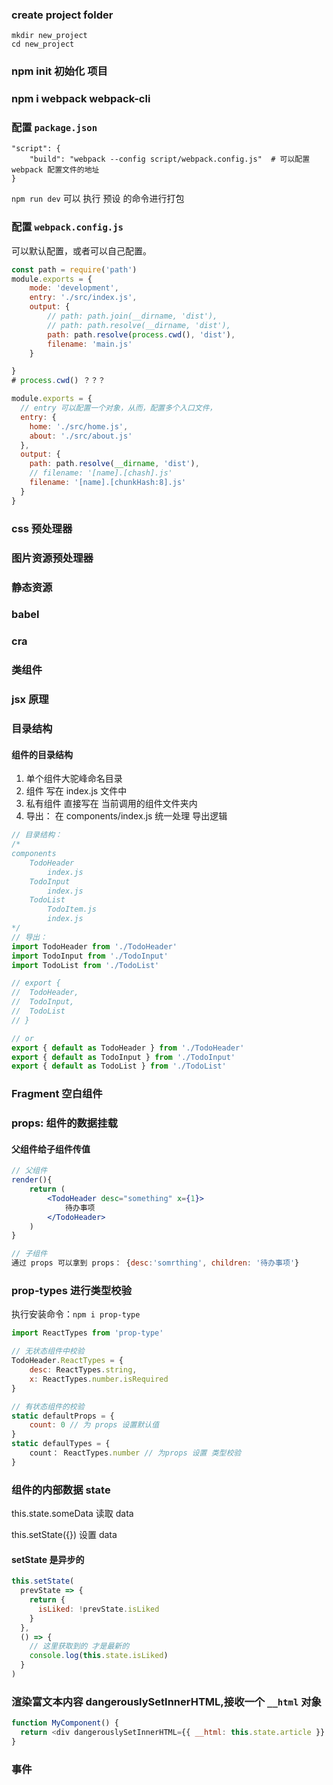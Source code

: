### create project folder

```shell
mkdir new_project
cd new_project
```

### npm init 初始化 项目

### npm i webpack webpack-cli

### 配置 `package.json`

```
"script": {
	"build": "webpack --config script/webpack.config.js"  # 可以配置 webpack 配置文件的地址
}
```

`npm run dev` 可以 执行 预设 的命令进行打包

### 配置 `webpack.config.js`

可以默认配置，或者可以自己配置。

```js
const path = require('path')
module.exports = {
	mode: 'development',
	entry: './src/index.js',
	output: {
		// path: path.join(__dirname, 'dist'),
		// path: path.resolve(__dirname, 'dist'),
		path: path.resolve(process.cwd(), 'dist'),
		filename: 'main.js'
	}

}
# process.cwd() ？？？
```

```js
module.exports = {
  // entry 可以配置一个对象，从而，配置多个入口文件，
  entry: {
    home: './src/home.js',
    about: './src/about.js'
  },
  output: {
    path: path.resolve(__dirname, 'dist'),
    // filename: '[name].[chash].js'
    filename: '[name].[chunkHash:8].js'
  }
}
```

### css 预处理器

### 图片资源预处理器

### 静态资源

### babel

### cra

### 类组件

### jsx 原理

### 目录结构

#### 组件的目录结构

1.  单个组件大驼峰命名目录
2.  组件 写在 index.js 文件中
3.  私有组件 直接写在 当前调用的组件文件夹内
4.  导出： 在 components/index.js 统一处理 导出逻辑

```js
// 目录结构：
/*
components
	TodoHeader
		index.js
	TodoInput
		index.js
	TodoList
		TodoItem.js
		index.js 
*/
// 导出：
import TodoHeader from './TodoHeader'
import TodoInput from './TodoInput'
import TodoList from './TodoList'

// export {
// 	TodoHeader,
// 	TodoInput,
// 	TodoList
// }

// or
export { default as TodoHeader } from './TodoHeader'
export { default as TodoInput } from './TodoInput'
export { default as TodoList } from './TodoList'
```

### Fragment 空白组件

### props: 组件的数据挂载

#### 父组件给子组件传值

```jsx
// 父组件
render(){
	return (
		<TodoHeader desc="something" x={1}>
			待办事项
		</TodoHeader>
	)
}

// 子组件
通过 props 可以拿到 props： {desc:'somrthing', children: '待办事项'}
```

### prop-types 进行类型校验

执行安装命令：`npm i prop-type`

```js
import ReactTypes from 'prop-type'

// 无状态组件中校验
TodoHeader.ReactTypes = {
	desc: ReactTypes.string,
	x: ReactTypes.number.isRequired
}

// 有状态组件的校验
static defaultProps = {
	count: 0 // 为 props 设置默认值
}
static defaulTypes = {
	count： ReactTypes.number // 为props 设置 类型校验
}
```

### 组件的内部数据 state

this.state.someData 读取 data

this.setState({}) 设置 data

#### setState 是异步的

```js
this.setState(
  prevState => {
    return {
      isLiked: !prevState.isLiked
    }
  },
  () => {
    // 这里获取到的 才是最新的
    console.log(this.state.isLiked)
  }
)
```

### 渲染富文本内容 dangerouslySetInnerHTML,接收一个 `__html` 对象

```js
function MyComponent() {
  return <div dangerouslySetInnerHTML={{ __html: this.state.article }} />
}
```

### 事件
